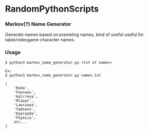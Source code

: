 # RandomPythonScripts

### Markov(?) Name Generator
Generate names based on prexisting names, kind of useful useful for table/videogame character names.

### Usage
    $ python3 markov_name_generator.py <txt of names>

    Ex:
    $ python3 markov_name_generator.py names.txt
    
    [
        'Roda',
        'Fannaas',
        'Aalrrena',
        'Mlaaar',
        'Laeraaea',
        'Yadsenn',
        'Kaaraada',
        'Fhyeiia',
        etc...
    ]
